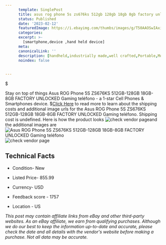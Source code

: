 ```yaml
---
      template: SinglePost
      title: asus rog phone 5s zs676ks 512gb 128gb 18gb 8gb factory unlocked gaming tel fono
      status: Published
      date: '2023-02-12'
      featuredImage: https://i.ebayimg.com/thumbs/images/g/T50AAOSwIAxiCgOH/s-l225.jpg
      categories: 
      excerpt: >-
        [smartphone,device ,hand held device]
      meta:
      canonicalLink: ''
      description: [handheld,industrially made,well crafted,Portable,Mobile,Compact,Convenient,Lightweight,Maneuverable,Man-portable,Miniature,Carriable,Hand-held,Light,Holdable,Transportable,Mobile device,Pocket-sized,On-the-go,Wireless,Cordless,Compact size,Convenient size, smartphone,device ,hand held device]
      noindex: false
      
        
---
```

$

Stay on top of things Asus ROG Phone 5S ZS676KS 512GB-128GB 18GB-8GB FACTORY UNLOCKED Gaming teléfono - a 1-star Cell Phones & Smartphones device.
$[Click Here](https://www.ebay.com/itm/125148081962?hash=item1d23682f2a%3Ag%3AT50AAOSwIAxiCgOH&mkevt=1&mkcid=1&mkrid=711-53200-19255-0&campid=%253CePNCampaignId%253E&customid=%253CreferenceId%253E&toolid=10049) to read more to learn about the shipping costs and additional image urls for the Asus ROG Phone 5S ZS676KS 512GB-128GB 18GB-8GB FACTORY UNLOCKED Gaming teléfono. Shipping cost is undefined. Here is how the product looks ![check vendor page](https://i.ebayimg.com/thumbs/images/g/T50AAOSwIAxiCgOH/s-l225.jpg)and the additional images are![Asus ROG Phone 5S ZS676KS 512GB-128GB 18GB-8GB FACTORY UNLOCKED Gaming teléfono](https://i.ebayimg.com/images/g/T50AAOSwIAxiCgOH/s-l960.jpg)![check vendor page](https://origin-galleryplus.ebayimg.com/ws/web/125148081962_2_0_1/225x225.jpg,https://origin-galleryplus.ebayimg.com/ws/web/125148081962_3_0_1/225x225.jpg,https://origin-galleryplus.ebayimg.com/ws/web/125148081962_4_0_1/225x225.jpg,https://origin-galleryplus.ebayimg.com/ws/web/125148081962_5_0_1/225x225.jpg,https://origin-galleryplus.ebayimg.com/ws/web/125148081962_6_0_1/225x225.jpg,https://origin-galleryplus.ebayimg.com/ws/web/125148081962_7_0_1/225x225.jpg,https://origin-galleryplus.ebayimg.com/ws/web/125148081962_8_0_1/225x225.jpg,https://origin-galleryplus.ebayimg.com/ws/web/125148081962_9_0_1/225x225.jpg,https://origin-galleryplus.ebayimg.com/ws/web/125148081962_10_0_1/225x225.jpg,https://origin-galleryplus.ebayimg.com/ws/web/125148081962_11_0_1/225x225.jpg,https://origin-galleryplus.ebayimg.com/ws/web/125148081962_12_0_1/225x225.jpg)



 ## Technical Facts 



     
      

 - Condition- New 


      

 - Listed Price- 855.99 


      

 - Currency- USD 


      

 - Feedback score - 1757 


      

 - Location - US 


      
      

 *_This post may contain affiliate links from eBay and other third-party websites. As an eBay affiliate, we earn from qualifying purchases. Although we do our best to keep the information up-to-date and accurate, please check the date and all details with the vendor's website before making a purchase. Not all data may be accurate._*






